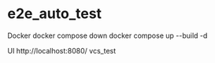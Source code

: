 # e2e_auto_test

Docker
	docker compose down
	docker compose up --build -d
	
	
UI
	http://localhost:8080/ vcs_test
